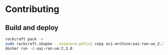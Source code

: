 # Contributing

## Build and deploy

```bash
rockcraft pack -v
sudo rockcraft.skopeo --insecure-policy copy oci-archive:oai-ran-ue_2.3.0_amd64.rock docker-daemon:oai-ran-ue:2.3.0
docker run -d oai-ran-ue:2.3.0
```
